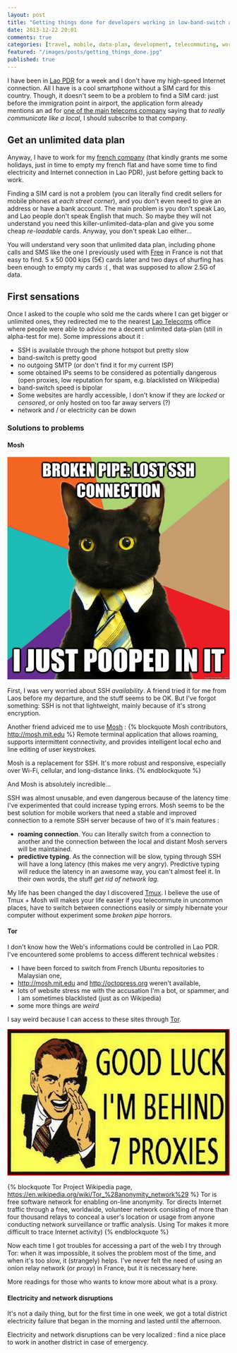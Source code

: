 ```yaml
---
layout: post
title: "Getting things done for developers working in low-band-switch areas"
date: 2013-12-22 20:01
comments: true
categories: [travel, mobile, data-plan, development, telecommuting, work, GTD, SSH]
featured: "/images/posts/getting_things_done.jpg"
published: true
---
```


I have been in [Lao PDR](https://en.wikipedia.org/wiki/Lao_PDR) for a week and I don't have my high-speed Internet connection. All I have is a cool smartphone without a SIM card for this country. Though, it doesn't seem to be a problem to find a SIM card: just before the immigration point in airport, the application form already mentions an ad for [one of the main telecoms company](http://www.beeline.la/) saying that  *to really communicate like a local*, I should subscribe to that company.

## Get an unlimited data plan
Anyway, I have to work for my [french company](http://etyssa.fr) (that kindly grants me some holidays, just in time to empty my french flat and have some time to find electricity and Internet connection in Lao PDR), just before getting back to work.

Finding a SIM card is not a problem (you can literally find credit sellers for mobile phones at *each street corner*), and you don't even need to give an address or have a bank account. The main problem is you don't speak Lao, and Lao people don't speak English that much. So maybe they will not understand you need this killer-unlimited-data-plan and give you some cheap *re-loadable* cards. Anyway, you don't speak Lao either...

You will understand very soon that unlimited data plan, including phone calls and SMS like the one I previously used with [Free](http://free.fr) in France is not that easy to find. 5 x 50 000 kips (5€) cards later and two days of shurfing has been enough to empty my cards :( , that was supposed to allow 2.5G of data.

## First sensations
Once I asked to the couple who sold me the cards where I can get bigger or unlimited ones, they redirected me to the nearest [Lao Telecoms](http://laotel.com/home_Lao.html) office where people were able to advice me a decent unlimited data-plan (still in alpha-test for me). Some impressions about it :

* SSH is available through the phone hotspot but pretty slow
* band-switch is pretty good
* no outgoing SMTP (or don't find it for my current ISP)
* some obtained IPs seems to be considered as potentially dangerous (open proxies, low reputation for spam, e.g. blacklisted on Wikipedia)
* band-switch speed is bipolar
* Some websites are hardly accessible, I don't know if they are *locked* or *censored*, or only hosted on too far away servers (?)
* network and / or electricity can be down

<!--more-->

### Solutions to problems
#### Mosh
![Never let you abuse by stuff that shouldn't happen](/images/posts/broken_pipe.jpg)

First, I was very worried about SSH *availability*. A friend tried it for me from Laos before my departure, and the stuff seems to be OK. But I've forgot something: SSH is not that lightweight, mainly because of it's strong encryption.

Another friend adviced me to use [Mosh](http://mosh.mit.edu) :
{% blockquote Mosh contributors, http://mosh.mit.edu %}
Remote terminal application that allows roaming, supports intermittent connectivity, and provides intelligent local echo and line editing of user keystrokes.

Mosh is a replacement for SSH. It's more robust and responsive, especially over Wi-Fi, cellular, and long-distance links.
{% endblockquote %}

And Mosh is absolutely incredible...

SSH was almost unusable, and even dangerous because of the latency time I've experimented that could increase typing errors. Mosh seems to be the best solution for mobile workers that need a stable and improved connection to a remote SSH server because of two of it's main features :

* **roaming connection**. You can literally switch from a connection to another and the connection between the local and distant Mosh servers will be maintained.
* **predictive typing**. As the connection will be slow, typing through SSH will have a long latency (this makes me very angry). Predictive typing will reduce the latency in an awesome way, you can't almost feel it. In their own words, the stuff *get rid of network lag*.

My life has been changed the day I discovered [Tmux](https://en.wikipedia.org/wiki/Tmux). I believe the use of Tmux + Mosh will makes your life easier if you telecommute in uncommon places, have to switch between connections easily or simply hibernate your computer without experiment some *broken pipe* horrors.

#### Tor
I don't know how the Web's informations could be controlled in Lao PDR. I've encountered some problems to access different technical websites :

* I have been forced to switch from French Ubuntu repositories to Malaysian one,
* http://mosh.mit.edu and http://octopress.org weren't available,
* lots of website stress me with the accusation I'm a bot, or spammer, and I am sometimes blacklisted (just as on Wikipedia)
* some more things are *weird*

I say weird because I can access to these sites through [Tor](https://www.torproject.org/).

![Connection to some websites are better through Tor](/images/posts/good_luck_7_proxies.png)

{% blockquote Tor Project Wikipedia page, https://en.wikipedia.org/wiki/Tor_%28anonymity_network%29 %}
Tor is free software network for enabling on-line anonymity. Tor directs Internet traffic through a free, worldwide, volunteer network consisting of more than four thousand relays to conceal a user's location or usage from anyone conducting network surveillance or traffic analysis. Using Tor makes it more difficult to trace Internet activity)
{% endblockquote %}

Now each time I got troubles for accessing a part of the web I try through Tor: when it was impossible, it solves the problem most of the time, and when it's too slow, it (strangely) helps. I've never felt the need of using an onion relay network (or *proxy*) in France, but it is necessary here.

More readings for those who wants to know more about what is a proxy.

#### Electricity and network disruptions
It's not a daily thing, but for the first time in one week, we got a total district electricity failure that began in the morning and lasted until the afternoon. 

Electricity and network disruptions can be very localized : find a nice place to work in another district in case of emergency.

